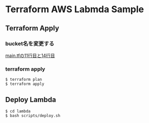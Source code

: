 # Terraform AWS Labmda Sample

## Terraform Apply

### bucket名を変更する
[main.tfの11行目と14行目](main.tf)


### terraform apply
```
$ terraform plan
$ terraform apply
```

## Deploy Lambda

```
$ cd lambda
$ bash scripts/deploy.sh
```
